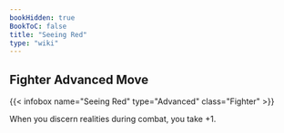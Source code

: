 ```yaml
---
bookHidden: true
BookToC: false
title: "Seeing Red"
type: "wiki"
---
```

## Fighter Advanced Move
{{< infobox name="Seeing Red" type="Advanced" class="Fighter" >}}

When you discern realities during combat, you take +1.